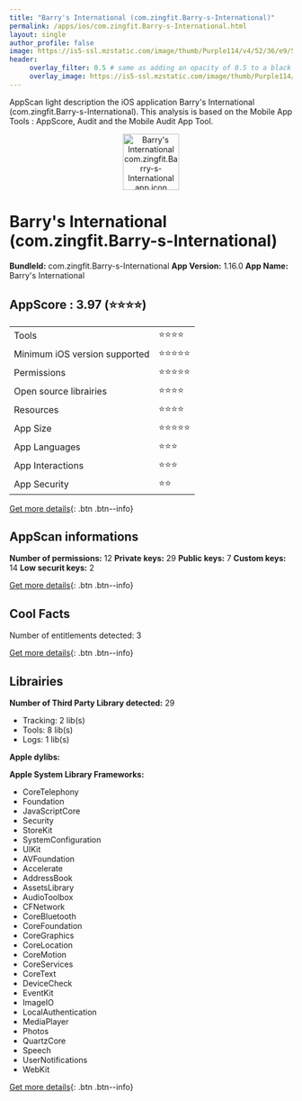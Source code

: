 ```yaml
---
title: "Barry's International (com.zingfit.Barry-s-International)"
permalink: /apps/ios/com.zingfit.Barry-s-International.html
layout: single
author_profile: false
image: https://is5-ssl.mzstatic.com/image/thumb/Purple114/v4/52/36/e9/5236e955-af56-7b6c-b2b5-32672cb51822/AppIcon.Barry-s-International-1x_U007emarketing-0-10-0-0-85-220.png/512x512bb.jpg
header: 
     overlay_filter: 0.5 # same as adding an opacity of 0.5 to a black background
     overlay_image: https://is5-ssl.mzstatic.com/image/thumb/Purple114/v4/52/36/e9/5236e955-af56-7b6c-b2b5-32672cb51822/AppIcon.Barry-s-International-1x_U007emarketing-0-10-0-0-85-220.png/512x512bb.jpg
---
```

AppScan light description the iOS application Barry's International (com.zingfit.Barry-s-International). This analysis is based on the Mobile App Tools : AppScore, Audit and the Mobile Audit App Tool.

  
  
<div style="text-align: center;"><img src="https://is5-ssl.mzstatic.com/image/thumb/Purple114/v4/52/36/e9/5236e955-af56-7b6c-b2b5-32672cb51822/AppIcon.Barry-s-International-1x_U007emarketing-0-10-0-0-85-220.png/512x512bb.jpg" width="100" height="100" alt="Barry's International com.zingfit.Barry-s-International app icon"></div>  
  
# Barry's International (com.zingfit.Barry-s-International)

**BundleId:** com.zingfit.Barry-s-International
**App Version:** 1.16.0
**App Name:** Barry's International


## AppScore : 3.97 (⭐️⭐️⭐️⭐️) 

<table>
<tr><td> Tools </td><td> ⭐️⭐️⭐️⭐️ </td></tr>
<tr><td> Minimum iOS version supported </td><td> ⭐️⭐️⭐️⭐️⭐️ </td></tr>
<tr><td> Permissions </td><td> ⭐️⭐️⭐️⭐️⭐️ </td></tr>
<tr><td> Open source librairies </td><td> ⭐️⭐️⭐️⭐️ </td></tr>
<tr><td> Resources </td><td> ⭐️⭐️⭐️⭐️ </td></tr>
<tr><td> App Size </td><td> ⭐️⭐️⭐️⭐️⭐️ </td></tr>
<tr><td> App Languages </td><td> ⭐️⭐️⭐️ </td></tr>
<tr><td> App Interactions </td><td> ⭐️⭐️⭐️ </td></tr>
<tr><td> App Security </td><td> ⭐️⭐️ </td></tr>
</table>

[Get more details](/pricing.html){: .btn .btn--info}  
  
## AppScan informations 

**Number of permissions:** 12
**Private keys:** 29
**Public keys:** 7
**Custom keys:** 14
**Low securit keys:** 2
  
[Get more details](/pricing.html){: .btn .btn--info}

## Cool Facts

Number of entitlements detected: 3
  
[Get more details](/pricing.html){: .btn .btn--info}

## Librairies 
**Number of Third Party Library detected:** 29
- Tracking: 2 lib(s)
- Tools: 8 lib(s)
- Logs: 1 lib(s)

**Apple dylibs:**


**Apple System Library Frameworks:**
- CoreTelephony
- Foundation
- JavaScriptCore
- Security
- StoreKit
- SystemConfiguration
- UIKit
- AVFoundation
- Accelerate
- AddressBook
- AssetsLibrary
- AudioToolbox
- CFNetwork
- CoreBluetooth
- CoreFoundation
- CoreGraphics
- CoreLocation
- CoreMotion
- CoreServices
- CoreText
- DeviceCheck
- EventKit
- ImageIO
- LocalAuthentication
- MediaPlayer
- Photos
- QuartzCore
- Speech
- UserNotifications
- WebKit


  
[Get more details](/pricing.html){: .btn .btn--info}

